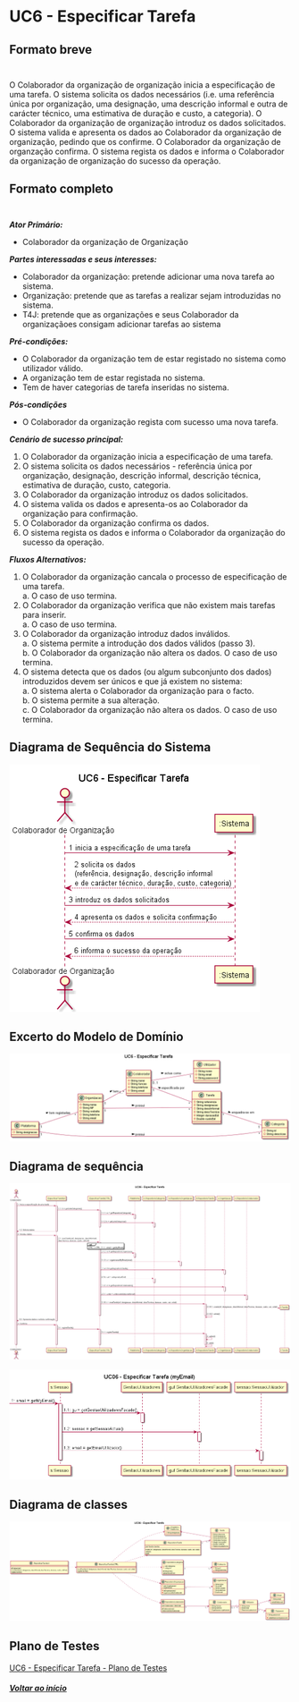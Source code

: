 # UC6 - Especificar Tarefa <br/>

## Formato breve <br/><br/>
O Colaborador da organização de organização inicia a especificação de uma tarefa. O sistema solicita os dados necessários (i.e. uma referência única por organização, uma designação, uma descrição informal e outra de carácter técnico, uma estimativa de duração e custo, a categoria). O Colaborador da organização de organização introduz os dados solicitados. O sistema valida e apresenta os dados ao Colaborador da organização de organização, pedindo que os confirme. O Colaborador da organização de organzação confirma. O sistema regista os dados e informa o Colaborador da organização de organização do sucesso da operação.

## Formato completo <br/><br/>

**_Ator Primário:_**

- Colaborador da organização de Organização

**_Partes interessadas e seus interesses:_**

- Colaborador da organização: pretende adicionar uma nova tarefa ao sistema.
- Organização: pretende que as tarefas a realizar sejam introduzidas no sistema.
- T4J: pretende que as organizações e seus Colaborador da organizaçãoes consigam adicionar tarefas ao sistema

**_Pré-condições:_**

- O Colaborador da organização tem de estar registado no sistema como utilizador válido.
- A organização tem de estar registada no sistema.
- Tem de haver categorias de tarefa inseridas no sistema.

**_Pós-condições_**

- O Colaborador da organização regista com sucesso uma nova tarefa.

**_Cenário de sucesso principal:_**
1. O Colaborador da organização inicia a especificação de uma tarefa.
2. O sistema solicita os dados necessários - referência única por organização, designação, descrição informal, descrição técnica, estimativa de duração, custo, categoria.
3. O Colaborador da organização introduz os dados solicitados.
4. O sistema valida os dados e apresenta-os ao Colaborador da organização para confirmação.
5. O Colaborador da organização confirma os dados.
6. O sistema regista os dados e informa o Colaborador da organização do sucesso da operação.

**_Fluxos Alternativos:_**
1. O Colaborador da organização cancala o processo de especificação de uma tarefa.<br/>
    a. O caso de uso termina.
2. O Colaborador da organização verifica que não existem mais tarefas para inserir.<br/>
    a. O caso de uso termina.
3. O Colaborador da organização introduz dados inválidos.<br/>
    a. O sistema permite a introdução dos dados válidos (passo 3).<br/>
    b. O Colaborador da organização não altera os dados. O caso de uso termina.
4. O sistema detecta que os dados (ou algum subconjunto dos dados) introduzidos devem ser únicos e que já existem no sistema:<br/>
    a. O sistema alerta o Colaborador da organização para o facto.<br/>
    b. O sistema permite a sua alteração.<br/>
    c. O Colaborador da organização não altera os dados. O caso de uso termina.

## Diagrama de Sequência do Sistema <br/>
![UC06_Especificar_Tarefa_SSD.png](UC06_Especificar_Tarefa_SSD.png)

## Excerto do Modelo de Domínio <br/>
![UC06_Especificar_Tarefa_Modelo_Dominio.png](UC06_Especificar_Tarefa_Modelo_Dominio.png)

## Diagrama de sequência <br/>
![UC06_Especificar_Tarefa_Diagrama_Sequencia.png](UC06_Especificar_Tarefa_Diagrama_Sequencia.png)

![UC06_Especificar_Tarefa_ref_Diagrama_Sequencia.png](UC06_Especificar_Tarefa_ref_Diagrama_Sequencia.png)

## Diagrama de classes <br/>
![UC06_Especificar_Tarefa_Diagrama_Classes.png](UC06_Especificar_Tarefa_Diagrama_Classes.png)


## Plano de Testes <br/>

[UC6 - Especificar Tarefa - Plano de Testes](UC06_Especificar_Tarefa_Plano_Testes.md)

##### [Voltar ao início](https://github.com/blestonbandeiraUPSKILL/upskill_java1_labprg_grupo2/blob/main/README.md)
